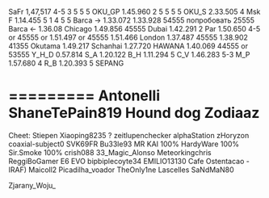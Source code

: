 SaFr     1,47,517 4-5 3 5 5 5
OKU_GP   1.45.960 2 5 5 5 5
OKU_S    2.33.505 4
Msk F    1.14.455 5 1 4 5 5
Barca -> 1.33.072  1.33.928 54555 попробовать 25555
Barca <- 1.36.08
Chicago  1.49.856  45555
Dubai    1.42.291  2
Par      1.50.650  4-5  or 45555 or 1.51.497 or 45555 1.51.466
London   1.37.487  45555  1.38.902  41355
Okutama  1.49.217
Schanhai 1.27.720
HAWANA   1.40.069 44555 or 53555
Y_H_D      0.57.814
S_A      1.20.122
B_H      1.11.294 5
C_V      1.46.283 5-3
M_P      1.57.680 4
R_B      1.20.393 5
SEPANG 

=========
Antonelli 
ShaneTePain819
Hound dog
Zodiaaz
=========
Cheet:
Stiepen
Xiaoping8235 ?
zeitlupenchecker
alphaStation
zHoryzon
coaxial-subject0
SVK69FR
Bu33le93
MR KAI 100%
HardyWare 100%
Sir.Smoke 100%
crish088
33_Magic_Alonso
Meteorkingchris
ReggiBoGamer
E6 EVO
bipbiplecoyte34
EMILIO13130
Cafe Ostentacao -
IRAF) Maicoll2
Picadilha_voador
TheOnly1ne
Lascelles
SaNdMaN80

Zjarany_Woju_